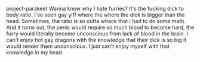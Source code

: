 project-parakeet
Wanna know why I hate furries? It's the fucking dick to body ratio.
 I've seen gay yiff where the where the dick is bigger than the head.
 Sometimes, the ratio is so outta whack that I had to do some math.
 And it turns out, the penis would require so much blood to become hard, the furry would literally become unconscious from lack of blood in the brain.
 I can't enjoy hot gay dragons with the knowledge that their dick is so big it would render them unconscious.
 I just can't enjoy myself with that knowledge in my head.

